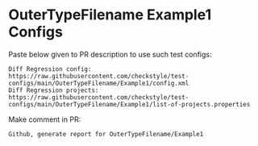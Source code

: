 # OuterTypeFilename Example1 Configs
Paste below given to PR description to use such test configs:
```
Diff Regression config: https://raw.githubusercontent.com/checkstyle/test-configs/main/OuterTypeFilename/Example1/config.xml
Diff Regression projects: https://raw.githubusercontent.com/checkstyle/test-configs/main/OuterTypeFilename/Example1/list-of-projects.properties
```
Make comment in PR:
```
Github, generate report for OuterTypeFilename/Example1
```
